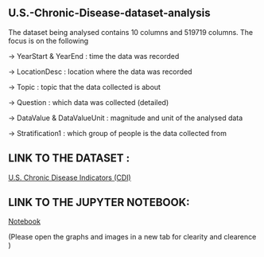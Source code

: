 ## U.S.-Chronic-Disease-dataset-analysis

The dataset being analysed contains 10 columns and 519719 columns. The focus is on the following

-> YearStart & YearEnd : time the data was recorded

-> LocationDesc : location where the data was recorded

-> Topic : topic that the data collected is about

-> Question : which data was collected (detailed)

-> DataValue & DataValueUnit : magnitude and unit of the analysed data

->  Stratification1 : which group of people is the data collected from

## LINK TO THE DATASET :
[U.S. Chronic Disease Indicators (CDI)](https://catalog.data.gov/dataset/u-s-chronic-disease-indicators-cdi)

## LINK TO THE JUPYTER NOTEBOOK:
[Notebook](https://github.com/ayush246/U.S.-Chronic-Disease-dataset-analysis/blob/master/data_analysis.ipynb)

(Please open the graphs and images in a new tab for clearity and clearence )
